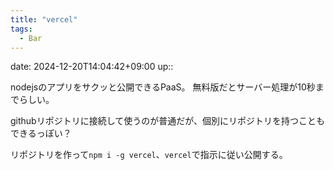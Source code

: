 ```yaml
---
title: "vercel"
tags:
  - Bar
---
```


date: 2024-12-20T14:04:42+09:00
up::

nodejsのアプリをサクッと公開できるPaaS。
無料版だとサーバー処理が10秒までらしい。

githubリポジトリに接続して使うのが普通だが、個別にリポジトリを持つこともできるっぽい？

リポジトリを作って`npm i -g vercel`、`vercel`で指示に従い公開する。
